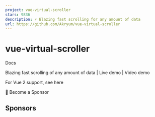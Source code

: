 ```yaml
---
project: vue-virtual-scroller
stars: 9836
description: ⚡️ Blazing fast scrolling for any amount of data
url: https://github.com/Akryum/vue-virtual-scroller
---
```


vue-virtual-scroller
====================

Docs

Blazing fast scrolling of any amount of data | Live demo | Video demo

For Vue 2 support, see here

💚️ Become a Sponsor

Sponsors
--------
